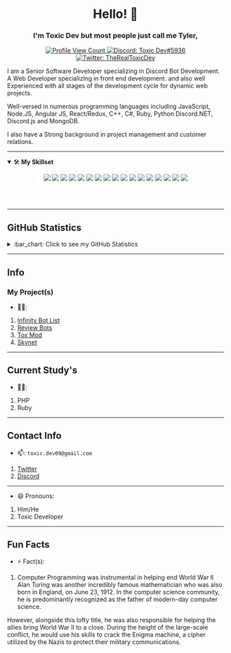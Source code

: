 <h1 align="center">Hello! 👋</h1>
<h3 align="center">I'm <strong>Toxic Dev</strong> but most people just call me <strong>Tyler</strong>, </h3>

<p align="center">
  <a href="https://github.com/TheRealToxicDev">
    <img src="https://komarev.com/ghpvc/?username=TheRealToxicDev&style=flat-square&label=Profile%20Views&logo=github" alt="Profile View Count"/>
  </a>
  <a href="https://discord.com/users/510065483693817867">
    <img src="https://img.shields.io/badge/Toxic Dev%235936-%230C0032?logo=discord&style=flat-square" alt="Discord: Toxic Dev#5936"/>
  </a>
  <a href="https://twitter.com/TheRealToxicDev">
    <img src="https://img.shields.io/badge/Twitter-TheRealToxicDev-%231DA1F2?logo=twitter&style=flat-square" alt="Twitter: TheRealToxicDev"/>
  </a>
</p>


I am a Senior Software Developer specializing in Discord Bot Development. A Web Developer specializing in front end development. 
and also well Experienced with all stages of the development cycle for dynamic web projects. 

Well-versed in numerous programming languages including JavaScript, Node.JS, Angular JS, React/Redux, C++, C#, Ruby, Python Discord.NET, Discord.js and MongoDB. 

I also have a Strong background in project management and customer relations.

---

<details open>
<summary>🛠 <b>My Skillset</b></summary>
 <p align="center">
  <img src="https://img.shields.io/badge/Node.JS-0C0032?style=for-the-badge&logo=node.js" />
  <img src="https://img.shields.io/badge/-HTML5-0C0032?style=for-the-badge&logo=HTML5" />
  <img src="https://img.shields.io/badge/CSS-0C0032?style=for-the-badge&logo=css3&logoColor=1572B6" />
  <img src="https://img.shields.io/badge/Javascript-0C0032?style=for-the-badge&logo=javascript" />
  <img src="https://img.shields.io/badge/Typescript-0C0032?style=for-the-badge&logo=typescript" />
  <img src="https://img.shields.io/badge/TailwindCSS-0C0032?style=for-the-badge&logo=Tailwind%20CSS" />
  <img src="https://img.shields.io/badge/Nuxt-0C0032?style=for-the-badge&logo=Nuxt.js" />
  <img src="https://img.shields.io/badge/Vue-0C0032?style=for-the-badge&logo=Vue.js" />
  <img src="https://img.shields.io/badge/React-0C0032?style=for-the-badge&logo=react" />
  <img src="https://img.shields.io/badge/Font%20Awesome-0C0032?style=for-the-badge&logo=Font%20Awesome" />
  <img src="https://img.shields.io/badge/Github-0C0032?style=for-the-badge&logo=Github" />
  <img src="https://img.shields.io/badge/Visual%20Studio%20Code-black?style=for-the-badge&logo=visual-studio-code&logoColor=007ACC" />
  <img src="https://img.shields.io/badge/NPM-0C0032?style=for-the-badge&logo=npm" />
  <img src="https://img.shields.io/badge/MongoDB-0C0032?style=for-the-badge&logo=Mongodb" />
  <img src="https://img.shields.io/badge/Photoshop-0C0032?style=for-the-badge&logo=Adobe%20Photoshop" />
  <img src="https://img.shields.io/badge/Windows-0C0032?style=for-the-badge&logo=Windows" />
  <img src="https://img.shields.io/badge/Python-0C0032?style=for-the-badge&logo=Python" />
 </p>
</details>
<br><br><hr>

## GitHub Statistics
<details>
  <summary>
    :bar_chart: Click to see my GitHub Statistics
  </summary>
  <p align="center">
&nbsp;<img align="center" src="https://github-readme-stats.vercel.app/api?username=TheRealToxicDev&show_icons=true&theme=dracula" alt="Toxic Dev" height="200"/>
<img align="center" src="https://github-readme-stats.vercel.app/api/top-langs/?username=TheRealToxicDev&hide=lua&theme=dracula" alt="Toxic Dev's github stats"/>
<div><img src="https://github-profile-trophy.vercel.app/?username=TheRealToxicDev&theme=dracula" width="1200"></div>
  </p>
</details>

--- 

## Info

### My Project(s)
- 👨‍💻:  
1. [Infinity Bot List](https://infinitybots.xyz)
2. [Review Bots](https://reviewbots.xyz) 
3. [Tox Mod](https://toxmod.xyz)
4. [Skynet](https://skynet.toxicdev.me)

---

## Current Study's
  - 👨‍🏫:
1. PHP
2. Ruby

---

## Contact Info
- 📫: `toxic.dev09@gmail.com`
1. [Twitter](https://twitter.com/TheRealToxicDev)
2. [Discord](https://discordapp.com/users/510065483693817867)

---

- 😄 Pronouns: 
1. Him/He
2. Toxic Developer

---

## Fun Facts
- ⚡ Fact(s): 
1. Computer Programming was instrumental in helping end World War II
Alan Turing was another incredibly famous mathematician who was also born in England, on June 23, 1912. In the computer science community, he is predominantly recognized as the father of modern-day computer science.

However, alongside this lofty title, he was also responsible for helping the allies bring World War II to a close. During the height of the large-scale conflict, he would use his skills to crack the Enigma machine, a cipher utilized by the Nazis to protect their military communications.
